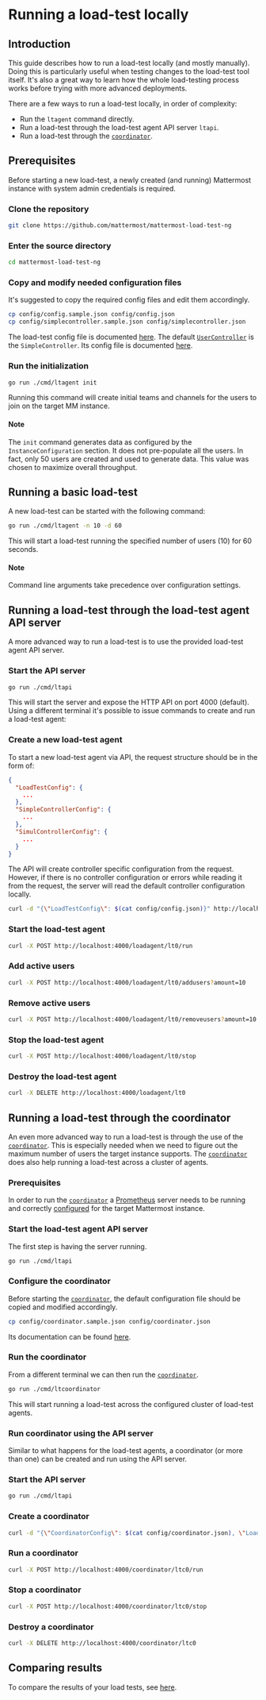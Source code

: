 # Running a load-test locally

## Introduction

This guide describes how to run a load-test locally (and mostly manually).
Doing this is particularly useful when testing changes to the load-test tool itself.
It's also a great way to learn how the whole load-testing process works before trying with more advanced deployments.

There are a few ways to run a load-test locally, in order of complexity:

- Run the `ltagent` command directly.
- Run a load-test through the load-test agent API server `ltapi`.
- Run a load-test through the [`coordinator`](coordinator.md).

## Prerequisites

Before starting a new load-test, a newly created (and running) Mattermost instance with system admin credentials is required.

### Clone the repository

```sh
git clone https://github.com/mattermost/mattermost-load-test-ng
```

### Enter the source directory

```sh
cd mattermost-load-test-ng
```

### Copy and modify needed configuration files

It's suggested to copy the required config files and edit them accordingly.

```sh
cp config/config.sample.json config/config.json
cp config/simplecontroller.sample.json config/simplecontroller.json
```

The load-test config file is documented [here](config/config.md).
The default [`UserController`](controllers.md) is the `SimpleController`. Its config file is documented [here](config/simplecontroller.md).

### Run the initialization

```sh
go run ./cmd/ltagent init
```

Running this command will create initial teams and channels for the users to join on the target MM instance.

#### Note

The `init` command generates data as configured by the `InstanceConfiguration` section. It does not pre-populate all the users.
In fact, only 50 users are created and used to generate data. This value was chosen to maximize overall throughput.

## Running a basic load-test

A new load-test can be started with the following command:

```sh
go run ./cmd/ltagent -n 10 -d 60
```

This will start a load-test running the specified number of users (10) for 60 seconds.

#### Note

Command line arguments take precedence over configuration settings.

## Running a load-test through the load-test agent API server

A more advanced way to run a load-test is to use the provided load-test agent API server.

### Start the API server

```sh
go run ./cmd/ltapi
```

This will start the server and expose the HTTP API on port 4000 (default).
Using a different terminal it's possible to issue commands to create and run a load-test agent:

### Create a new load-test agent

To start a new load-test agent via API, the request structure should be in the form of:

```json
{
  "LoadTestConfig": {
    ...
  },
  "SimpleControllerConfig": {
    ...
  },
  "SimulControllerConfig": {
    ...
  }
}
```

The API will create controller specific configuration from the request. However, if there is no controller configuration or errors while reading it from the request, the server will read the default controller configuration locally.

```sh
curl -d "{\"LoadTestConfig\": $(cat config/config.json)}" http://localhost:4000/loadagent/create\?id\=lt0
```

### Start the load-test agent

```sh
curl -X POST http://localhost:4000/loadagent/lt0/run
```

### Add active users

```sh
curl -X POST http://localhost:4000/loadagent/lt0/addusers?amount=10
```

### Remove active users

```sh
curl -X POST http://localhost:4000/loadagent/lt0/removeusers?amount=10
```

### Stop the load-test agent

```sh
curl -X POST http://localhost:4000/loadagent/lt0/stop
```

### Destroy the load-test agent

```sh
curl -X DELETE http://localhost:4000/loadagent/lt0
```

## Running a load-test through the coordinator

An even more advanced way to run a load-test is through the use of the [`coordinator`](coordinator.md).
This is especially needed when we need to figure out the maximum number of users the target instance supports.
The [`coordinator`](coordinator.md) does also help running a load-test across a cluster of agents.

### Prerequisites

In order to run the [`coordinator`](coordinator.md) a [Prometheus](https://prometheus.io/docs/introduction/overview/) server needs to be running and
correctly [configured](https://docs.mattermost.com/deployment/metrics.html) for the target Mattermost instance.

### Start the load-test agent API server

The first step is having the server running.

```sh
go run ./cmd/ltapi
```

### Configure the coordinator

Before starting the [`coordinator`](coordinator.md), the default configuration file should be copied and modified accordingly.

```sh
cp config/coordinator.sample.json config/coordinator.json
```

Its documentation can be found [here](config/coordinator.md).

### Run the coordinator

From a different terminal we can then run the [`coordinator`](coordinator.md).

```sh
go run ./cmd/ltcoordinator
```

This will start running a load-test across the configured cluster of load-test agents.

### Run coordinator using the API server

Similar to what happens for the load-test agents, a coordinator (or more than
one) can be created and run using the API server.

### Start the API server

```sh
go run ./cmd/ltapi
```

### Create a coordinator

```sh
curl -d "{\"CoordinatorConfig\": $(cat config/coordinator.json), \"LoadTestConfig\": $(cat config/config.json)}" http://localhost:4000/coordinator/create\?id\=ltc0
```

### Run a coordinator

```sh
curl -X POST http://localhost:4000/coordinator/ltc0/run
```

### Stop a coordinator

```sh
curl -X POST http://localhost:4000/coordinator/ltc0/stop
```

### Destroy a coordinator

```sh
curl -X DELETE http://localhost:4000/coordinator/ltc0
```
## Comparing results

To compare the results of your load tests, see [here](compare.md).
